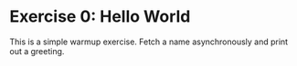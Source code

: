 Exercise 0: Hello World
=======================

This is a simple warmup exercise. Fetch a name asynchronously and print out a greeting.
